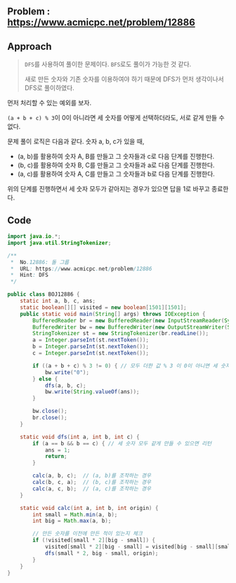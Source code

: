 ## Problem : https://www.acmicpc.net/problem/12886

## Approach

> `DFS`를 사용하여 풀이한 문제이다. `BFS`로도 풀이가 가능한 것 같다.
>
> 새로 만든 숫자와 기존 숫자를 이용하여야 하기 때문에 DFS가 먼저 생각이나서 DFS로 풀이하였다.

먼저 처리할 수 있는 예외를 보자.

`(a + b + c) % 3`이 0이 아니라면 세 숫자를 어떻게 선택하더라도, 서로 같게 만들 수 없다.



문제 풀이 로직은 다음과 같다. 숫자 a, b, c가 있을 때,

- (a, b)를 활용하여 숫자 A, B를 만들고 그 숫자들과 c로 다음 단계를 진행한다.
- (b, c)를 활용하여 숫자 B, C를 만들고 그 숫자들과 a로 다음 단계를 진행한다.
- (a, c)를 활용하여 숫자 A, C를 만들고 그 숫자들과 b로 다음 단계를 진행한다.

위의 단계를 진행하면서 세 숫자 모두가 같아지는 경우가 있으면 답을 1로 바꾸고 종료한다. 

## Code

```java
import java.io.*;
import java.util.StringTokenizer;

/**
 *  No.12886: 돌 그룹
 *  URL: https://www.acmicpc.net/problem/12886
 *  Hint: DFS
 */

public class BOJ12886 {
    static int a, b, c, ans;
    static boolean[][] visited = new boolean[1501][1501];
    public static void main(String[] args) throws IOException {
        BufferedReader br = new BufferedReader(new InputStreamReader(System.in));
        BufferedWriter bw = new BufferedWriter(new OutputStreamWriter(System.out));
        StringTokenizer st = new StringTokenizer(br.readLine());
        a = Integer.parseInt(st.nextToken());
        b = Integer.parseInt(st.nextToken());
        c = Integer.parseInt(st.nextToken());

        if ((a + b + c) % 3 != 0) { // 모두 더한 값 % 3 이 0이 아니면 세 숫자를 모두 같게 만들 수 없음
            bw.write("0");
        } else {
            dfs(a, b, c);
            bw.write(String.valueOf(ans));
        }

        bw.close();
        br.close();
    }

    static void dfs(int a, int b, int c) {
        if (a == b && b == c) { // 세 숫자 모두 같게 만들 수 있으면 리턴
            ans = 1;
            return;
        }

        calc(a, b, c);  // (a, b)를 조작하는 경우
        calc(b, c, a);  // (b, c)를 조작하는 경우
        calc(a, c, b);  // (a, c)를 조작하는 경우
    }

    static void calc(int a, int b, int origin) {
        int small = Math.min(a, b);
        int big = Math.max(a, b);

        // 만든 숫자를 이전에 만든 적이 있는지 체크
        if (!visited[small * 2][big - small]) {
            visited[small * 2][big - small] = visited[big - small][small * 2] = true;
            dfs(small * 2, big - small, origin);
        }
    }
}
```

